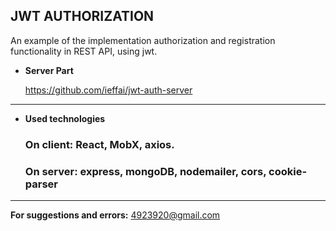 ## **JWT AUTHORIZATION**

An example of the implementation authorization and registration functionality in REST API, using jwt.
<br />

- **Server Part**

  https://github.com/ieffai/jwt-auth-server

---

- **Used technologies**
  ### On client: React, MobX, axios.
  ### On server: express, mongoDB, nodemailer, cors, cookie-parser

---

**For suggestions and errors:**
4923920@gmail.com
